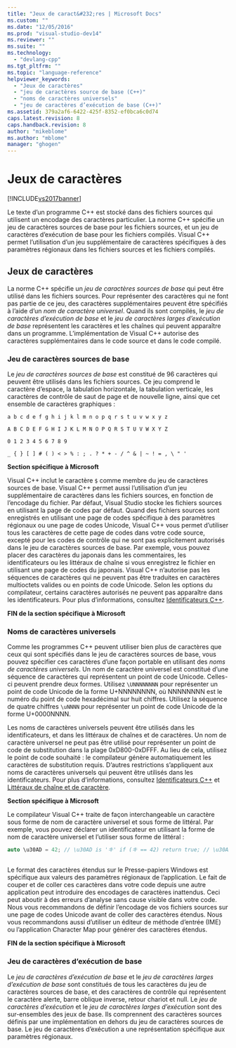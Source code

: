 ```yaml
---
title: "Jeux de caract&#232;res | Microsoft Docs"
ms.custom: ""
ms.date: "12/05/2016"
ms.prod: "visual-studio-dev14"
ms.reviewer: ""
ms.suite: ""
ms.technology: 
  - "devlang-cpp"
ms.tgt_pltfrm: ""
ms.topic: "language-reference"
helpviewer_keywords: 
  - "Jeux de caractères"
  - "jeu de caractères source de base (C++)"
  - "noms de caractères universels"
  - "jeu de caractères d’exécution de base (C++)"
ms.assetid: 379a2af6-6422-425f-8352-ef0bca6c0d74
caps.latest.revision: 8
caps.handback.revision: 8
author: "mikeblome"
ms.author: "mblome"
manager: "ghogen"
---
```

# Jeux de caract&#232;res
[!INCLUDE[vs2017banner](../assembler/inline/includes/vs2017banner.md)]

Le texte d’un programme C\+\+ est stocké dans des fichiers sources qui utilisent un encodage des caractères particulier. La norme C\+\+ spécifie un jeu de caractères sources de base pour les fichiers sources, et un jeu de caractères d’exécution de base pour les fichiers compilés. Visual C\+\+ permet l’utilisation d’un jeu supplémentaire de caractères spécifiques à des paramètres régionaux dans les fichiers sources et les fichiers compilés.  
  
## Jeux de caractères  
 La norme C\+\+ spécifie un *jeu de caractères sources de base* qui peut être utilisé dans les fichiers sources. Pour représenter des caractères qui ne font pas partie de ce jeu, des caractères supplémentaires peuvent être spécifiés à l’aide d’un *nom de caractère universel*. Quand ils sont compilés, le *jeu de caractères d’exécution de base* et le *jeu de caractères larges d’exécution de base* représentent les caractères et les chaînes qui peuvent apparaître dans un programme. L’implémentation de Visual C\+\+ autorise des caractères supplémentaires dans le code source et dans le code compilé.  
  
### Jeu de caractères sources de base  
 Le *jeu de caractères sources de base* est constitué de 96 caractères qui peuvent être utilisés dans les fichiers sources. Ce jeu comprend le caractère d’espace, la tabulation horizontale, la tabulation verticale, les caractères de contrôle de saut de page et de nouvelle ligne, ainsi que cet ensemble de caractères graphiques :  
  
 `a b c d e f g h i j k l m n o p q r s t u v w x y z`  
  
 `A B C D E F G H I J K L M N O P Q R S T U V W X Y Z`  
  
 `0 1 2 3 4 5 6 7 8 9`  
  
 `_ { } [ ] # ( ) < > % : ; . ? * + - / ^ & | ~ ! = , \ " '`  
  
 **Section spécifique à Microsoft**  
  
 Visual C\+\+ inclut le caractère `$` comme membre du jeu de caractères sources de base. Visual C\+\+ permet aussi l’utilisation d’un jeu supplémentaire de caractères dans les fichiers sources, en fonction de l’encodage du fichier. Par défaut, Visual Studio stocke les fichiers sources en utilisant la page de codes par défaut. Quand des fichiers sources sont enregistrés en utilisant une page de codes spécifique à des paramètres régionaux ou une page de codes Unicode, Visual C\+\+ vous permet d’utiliser tous les caractères de cette page de codes dans votre code source, excepté pour les codes de contrôle qui ne sont pas explicitement autorisés dans le jeu de caractères sources de base. Par exemple, vous pouvez placer des caractères du japonais dans les commentaires, les identificateurs ou les littéraux de chaîne si vous enregistrez le fichier en utilisant une page de codes du japonais. Visual C\+\+  n’autorise pas les séquences de caractères qui ne peuvent pas être traduites en caractères multioctets valides ou en points de code Unicode. Selon les options du compilateur, certains caractères autorisés ne peuvent pas apparaître dans les identificateurs. Pour plus d’informations, consultez [Identificateurs C\+\+](../cpp/identifiers-cpp.md).  
  
 **FIN de la section spécifique à Microsoft**  
  
### Noms de caractères universels  
 Comme les programmes C\+\+ peuvent utiliser bien plus de caractères que ceux qui sont spécifiés dans le jeu de caractères sources de base, vous pouvez spécifier ces caractères d’une façon portable en utilisant des *noms de caractères universels*. Un nom de caractère universel est constitué d’une séquence de caractères qui représentent un point de code Unicode.  Celles\-ci peuvent prendre deux formes. Utilisez `\UNNNNNNNN` pour représenter un point de code Unicode de la forme U\+NNNNNNNN, où NNNNNNNN est le numéro du point de code hexadécimal sur huit chiffres. Utilisez la séquence de quatre chiffres `\uNNNN` pour représenter un point de code Unicode de la forme U\+0000NNNN.  
  
 Les noms de caractères universels peuvent être utilisés dans les identificateurs, et dans les littéraux de chaînes et de caractères. Un nom de caractère universel ne peut pas être utilisé pour représenter un point de code de substitution dans la plage 0xD800\-0xDFFF. Au lieu de cela, utilisez le point de code souhaité : le compilateur génère automatiquement les caractères de substitution requis. D’autres restrictions s’appliquent aux noms de caractères universels qui peuvent être utilisés dans les identificateurs. Pour plus d’informations, consultez [Identificateurs C\+\+](../cpp/identifiers-cpp.md) et [Littéraux de chaîne et de caractère](../cpp/string-and-character-literals-cpp.md).  
  
 **Section spécifique à Microsoft**  
  
 Le compilateur Visual C\+\+ traite de façon interchangeable un caractère sous forme de nom de caractère universel et sous forme de littéral. Par exemple, vous pouvez déclarer un identificateur en utilisant la forme de nom de caractère universel et l’utiliser sous forme de littéral :  
  
```cpp  
auto \u30AD = 42; // \u30AD is 'キ' if (キ == 42) return true; // \u30AD and キ are the same to the compiler  
  
```  
  
 Le format des caractères étendus sur le Presse\-papiers Windows est spécifique aux valeurs des paramètres régionaux de l’application. Le fait de couper et de coller ces caractères dans votre code depuis une autre application peut introduire des encodages de caractères inattendus. Ceci peut aboutir à des erreurs d’analyse sans cause visible dans votre code. Nous vous recommandons de définir l’encodage de vos fichiers sources sur une page de codes Unicode avant de coller des caractères étendus. Nous vous recommandons aussi d’utiliser un éditeur de méthode d’entrée \(IME\) ou l’application Character Map pour générer des caractères étendus.  
  
 **FIN de la section spécifique à Microsoft**  
  
### Jeu de caractères d’exécution de base  
 Le *jeu de caractères d’exécution de base* et le *jeu de caractères larges d’exécution de base* sont constitués de tous les caractères du jeu de caractères sources de base, et des caractères de contrôle qui représentent le caractère alerte, barre oblique inverse, retour chariot et null.   Le *jeu de caractères d’exécution* et le *jeu de caractères larges d’exécution* sont des sur\-ensembles des jeux de base. Ils comprennent des caractères sources définis par une implémentation en dehors du jeu de caractères sources de base. Le jeu de caractères d’exécution a une représentation spécifique aux paramètres régionaux.